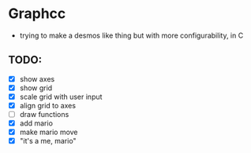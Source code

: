 # Graphcc
- trying to make a desmos like thing but with more configurability, in C
[](./mario.png)

## TODO:
- [x] show axes
- [x] show grid
- [x] scale grid with user input
- [x] align grid to axes
- [ ] draw functions
- [x] add mario
- [x] make mario move
- [x] "it's a me, mario"
